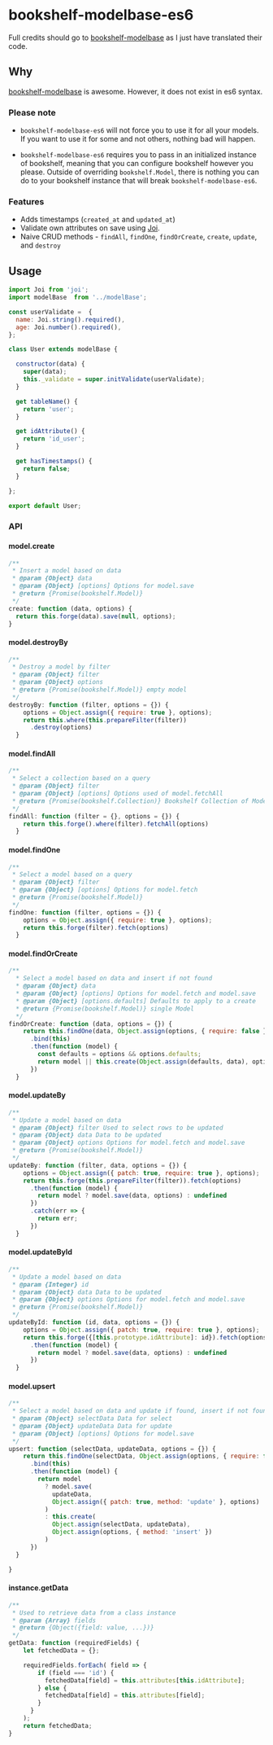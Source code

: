 # bookshelf-modelbase-es6
Full credits should go to [bookshelf-modelbase](https://github.com/bsiddiqui/bookshelf-modelbase) as I just have translated their code.

## Why
[bookshelf-modelbase](https://github.com/bsiddiqui/bookshelf-modelbase) is awesome. However, it does not exist in es6 syntax.

### Please note
* `bookshelf-modelbase-es6` will not force you to use it for all your models.
If you want to use it for some and not others, nothing bad will happen.

* `bookshelf-modelbase-es6` requires you to pass in an initialized instance
of bookshelf, meaning that you can configure bookshelf however you please.
Outside of overriding `bookshelf.Model`, there is nothing you can do to
your bookshelf instance that will break `bookshelf-modelbase-es6`.

### Features
* Adds timestamps (`created_at` and `updated_at`)
* Validate own attributes on save using [Joi](https://github.com/hapijs/joi).
* Naive CRUD methods - `findAll`, `findOne`, `findOrCreate`, `create`, `update`, and `destroy`

## Usage
```javascript
import Joi from 'joi';
import modelBase  from '../modelBase';

const userValidate =  {
  name: Joi.string().required(),
  age: Joi.number().required(),
};

class User extends modelBase {

  constructor(data) {
    super(data);
    this._validate = super.initValidate(userValidate);
  }

  get tableName() {
    return 'user';
  }

  get idAttribute() {
    return 'id_user';
  }

  get hasTimestamps() {
    return false;
  }

};

export default User;
```

### API

#### model.create

```js
/**
 * Insert a model based on data
 * @param {Object} data
 * @param {Object} [options] Options for model.save
 * @return {Promise(bookshelf.Model)}
 */
create: function (data, options) {
  return this.forge(data).save(null, options);
}
```

#### model.destroyBy

```js
/**
 * Destroy a model by filter
 * @param {Object} filter
 * @param {Object} options
 * @return {Promise(bookshelf.Model)} empty model
 */
destroyBy: function (filter, options = {}) {
    options = Object.assign({ require: true }, options);
    return this.where(this.prepareFilter(filter))
      .destroy(options)
  }
```

#### model.findAll

```javascript
/**
 * Select a collection based on a query
 * @param {Object} filter
 * @param {Object} [options] Options used of model.fetchAll
 * @return {Promise(bookshelf.Collection)} Bookshelf Collection of Models
 */
findAll: function (filter = {}, options = {}) {
    return this.forge().where(filter).fetchAll(options)
  }
```

#### model.findOne

```js
/**
 * Select a model based on a query
 * @param {Object} filter
 * @param {Object} [options] Options for model.fetch
 * @return {Promise(bookshelf.Model)}
 */
findOne: function (filter, options = {}) {
    options = Object.assign({ require: true }, options);
    return this.forge(filter).fetch(options)
  }
```

#### model.findOrCreate
```js
/**
  * Select a model based on data and insert if not found
  * @param {Object} data
  * @param {Object} [options] Options for model.fetch and model.save
  * @param {Object} [options.defaults] Defaults to apply to a create
  * @return {Promise(bookshelf.Model)} single Model
  */
findOrCreate: function (data, options = {}) {
    return this.findOne(data, Object.assign(options, { require: false }))
      .bind(this)
      .then(function (model) {
        const defaults = options && options.defaults;
        return model || this.create(Object.assign(defaults, data), options)
      })
  }
```

#### model.updateBy

```js
/**
 * Update a model based on data
 * @param {Object} filter Used to select rows to be updated
 * @param {Object} data Data to be updated
 * @param {Object} options Options for model.fetch and model.save
 * @return {Promise(bookshelf.Model)}
 */
updateBy: function (filter, data, options = {}) {
    options = Object.assign({ patch: true, require: true }, options);
    return this.forge(this.prepareFilter(filter)).fetch(options)
      .then(function (model) {
        return model ? model.save(data, options) : undefined
      })
      .catch(err => {
        return err;
      })
  }
```

#### model.updateById

```js
/**
 * Update a model based on data
 * @param {Integer} id
 * @param {Object} data Data to be updated
 * @param {Object} options Options for model.fetch and model.save
 * @return {Promise(bookshelf.Model)}
 */
updateById: function (id, data, options = {}) {
    options = Object.assign({ patch: true, require: true }, options);
    return this.forge({[this.prototype.idAttribute]: id}).fetch(options)
      .then(function (model) {
        return model ? model.save(data, options) : undefined
      })
  }
```

#### model.upsert
```js
/**
 * Select a model based on data and update if found, insert if not found
 * @param {Object} selectData Data for select
 * @param {Object} updateData Data for update
 * @param {Object} [options] Options for model.save
 */
upsert: function (selectData, updateData, options = {}) {
    return this.findOne(selectData, Object.assign(options, { require: false }))
      .bind(this)
      .then(function (model) {
        return model
          ? model.save(
            updateData,
            Object.assign({ patch: true, method: 'update' }, options)
          )
          : this.create(
            Object.assign(selectData, updateData),
            Object.assign(options, { method: 'insert' })
          )
      })
  }

}
```

#### instance.getData

```js
/**
 * Used to retrieve data from a class instance
 * @param {Array} fields
 * @return {Object({field: value, ...})}
 */
getData: function (requiredFields) {
    let fetchedData = {};

    requiredFields.forEach( field => {
        if (field === 'id') {
          fetchedData[field] = this.attributes[this.idAttribute];
        } else {
          fetchedData[field] = this.attributes[field];
        }
      }
    );
    return fetchedData;
}
```
